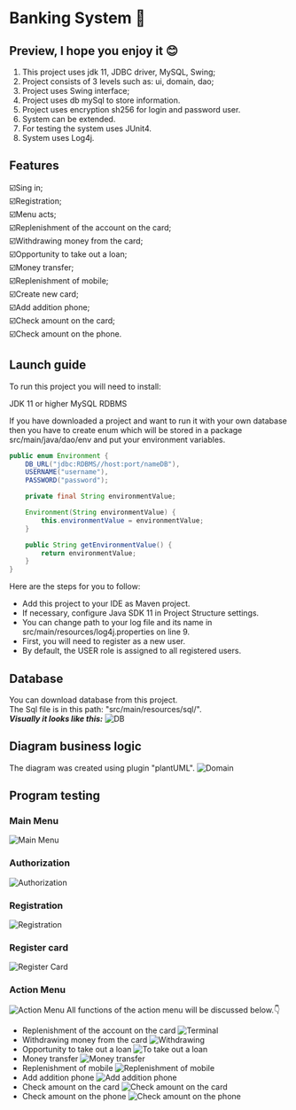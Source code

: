 # Banking System 🏦

## Preview, I hope you enjoy it 😊
1. This project uses jdk 11, JDBC driver, MySQL, Swing;
2. Project consists of 3 levels such as: ui, domain, dao;
3. Project uses Swing interface;
4. Project uses db mySql to store information.
5. Project uses encryption sh256 for login and password user.
6. System can be extended.
7. For testing the system uses JUnit4.
8. System uses Log4j.

## Features
☑️Sing in;
<br>☑️Registration;
<br>☑️Menu acts;
<br>☑️Replenishment of the account on the card;
<br>☑️Withdrawing money from the card;
<br>☑️Opportunity to take out a loan;
<br>☑️Money transfer;
<br>☑️Replenishment of mobile;
<br>☑️Create new card;
<br>☑️Add addition phone;
<br>☑️Check amount on the card;
<br>☑️Check amount on the phone.

## Launch guide
To run this project you will need to install:

JDK 11 or higher
MySQL RDBMS

If you have downloaded a project and want to run it with your own database then you have to create enum which will be stored in a package src/main/java/dao/env and put your environment variables.
```java
public enum Environment {
    DB_URL("jdbc:RDBMS//host:port/nameDB"),
    USERNAME("username"),
    PASSWORD("password");

    private final String environmentValue;

    Environment(String environmentValue) {
        this.environmentValue = environmentValue;
    }

    public String getEnvironmentValue() {
        return environmentValue;
    }
}
```

Here are the steps for you to follow:

- Add this project to your IDE as Maven project.
- If necessary, configure Java SDK 11 in Project Structure settings.
- You can change path to your log file and  its name in src/main/resources/log4j.properties on line 9.
- First, you will need to register as a new user.
- By default, the USER role is assigned to all registered users.

## Database
You can download database from this project. 
<br>The Sql file is in this path: "src/main/resources/sql/".
<br><i><b>Visually it looks like this:</b></i>
![DB](src/main/resources/img_for_readme/database.png)

## Diagram business logic
The diagram was created using plugin "plantUML".
![Domain](src/main/resources/img_for_readme/domain.png)

## Program testing
### Main Menu
![Main Menu](src/main/resources/img_for_readme/main_menu.png)
### Authorization
![Authorization](src/main/resources/img_for_readme/auth.png)
### Registration
![Registration](src/main/resources/img_for_readme/registration.png)
### Register card
![Register Card](src/main/resources/img_for_readme/register_card.png)
### Action Menu
![Action Menu](src/main/resources/img_for_readme/action_menu.png)
All functions of the action menu will be discussed below.👇
- Replenishment of the account on the card
![Terminal](src/main/resources/img_for_readme/terminal.png)
- Withdrawing money from the card
![Withdrawing](src/main/resources/img_for_readme/withdrawing.png)
- Opportunity to take out a loan
![To take out a loan](src/main/resources/img_for_readme/loan.png)
- Money transfer
![Money transfer](src/main/resources/img_for_readme/transfer.png)
- Replenishment of mobile
![Replenishment of mobile](src/main/resources/img_for_readme/replenishment_phone.png)
- Add addition phone
![Add addition phone](src/main/resources/img_for_readme/addition_phone.png)
- Check amount on the card
![Check amount on the card](src/main/resources/img_for_readme/amount_card.png)
- Check amount on the phone
![Check amount on the phone](src/main/resources/img_for_readme/amount_phone.png)

